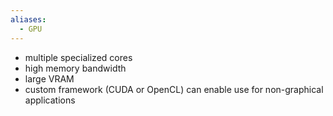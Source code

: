 ```yaml
---
aliases:
  - GPU
---
```


- multiple specialized cores
- high memory bandwidth
- large VRAM
- custom framework (CUDA or OpenCL) can enable use for non-graphical applications